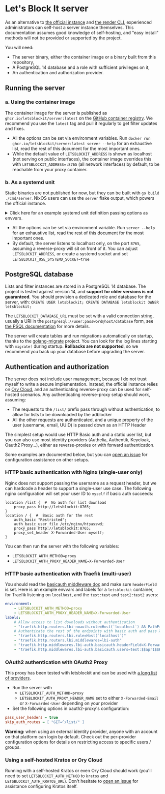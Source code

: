 # Let's Block It server

As an alternative to [the official instance](https://letsblock.it) and
[the render CLI](https://github.com/letsblockit/letsblockit/blob/main/cmd/render/README.md), experienced administrators
can self-host a server instance themselves. This documentation assumes good knowledge of self-hosting, and "easy install"
methods will not be provided or supported by the project.

You will need:

- The server binary, either the container image or a binary built from this repository,
- A PostgreSQL 14 database and a role with sufficient privileges on it,
- An authentication and authorization provider.

## Running the server

### a. Using the container image

The container image for the server is published as `ghcr.io/letsblockit/server:latest` on the
[GitHub container registry](https://github.com/letsblockit/letsblockit/pkgs/container/server).
We recommend you use the `latest` tag and pull it regularly to get filter updates and fixes.

- All the options can be set via environment variables. Run `docker run ghcr.io/letsblockit/server:latest server --help`
  for an exhaustive list, read the rest of this document for the most important ones.
- While the default value of `LETSBLOCKIT_ADDRESS` is shown as localhost (not serving on public interfaces),
  the container image overrides this with `LETSBLOCKIT_ADDRESS=:8765` (all network interfaces) by default,
  to be reachable from your proxy container.

### b. As a systemd unit

Static binaries are not published for now, but they can be built with `go build ./cmd/server`. 
NixOS users can use the `server` flake output, which powers the official instance. 

<details><summary>Click here for an example systemd unit definition passing options as envvars.</summary>

```ini
[Unit]
After=postgresql.service
Description=letsblock.it server

[Service]
Environment="LETSBLOCKIT_AUTH_PROXY_HEADER_NAME=X-Auth-Request-User"
Environment="LETSBLOCKIT_AUTH_METHOD=proxy"
Environment="LETSBLOCKIT_DATABASE_URL=postgresql:///letsblockit"
ExecStart=/location/to/lbi/server
Restart=always
User=letsblockit
WorkingDirectory=/tmp
```
</details>

- All the options can be set via environment variable. Run `server --help` for an exhaustive list, read the rest of
  this document for the most important ones.
- By default, the server listens to localhost only, on the port `8765`, assuming a reverse-proxy will sit on front
  of it. You can adjust `LETSBLOCKIT_ADDRESS`, or create a systemd socket and set `LETSBLOCKIT_USE_SYSTEMD_SOCKET=true`

## PostgreSQL database

Lists and filter instances are stored in a PostgreSQL 14 database. The project is tested against version 14,
and **support for older versions is not guaranteed**. You should provision a dedicated role and database for the server,
with: `CREATE USER letsblockit; CREATE DATABASE letsblockit OWNER letsblockit;`

The `LETSBLOCKIT_DATABASE_URL` must be set with a valid connection string, usually a URI in the
`postgresql://user:password@host/database` form, see
[the PSQL documentation](https://www.postgresql.org/docs/14/libpq-connect.html#LIBPQ-CONNSTRING) for more details.

The server will create tables and run migrations automatically on startup, thanks to the
[golang-migrate](https://github.com/golang-migrate/migrate) project. You can look for the log lines starting with
`migrate[` during startup. **Rollbacks are not supported**, so we recommend you back up your database before upgrading
the server.

## Authentication and authorization

The server does not include user management, because I do not trust myself to write a secure implementation. Instead,
the official instance relies on [Ory Cloud](https://www.ory.sh/cloud/), and an authenticating reverse-proxy can be used
for self-hosted scenarios. Any authenticating reverse-proxy setup should work, assuming:

- The requests to the `/list/` prefix pass through without authentication, to allow for lists to be downloaded
  by the adblocker
- All the other requests are authenticated, and a unique property of the user (username, email, UUID) is passed
  down as an HTTP Header

The simplest setup would use HTTP Basic auth and a static user list, but you can also use most identity providers
(Authelia, Authentik, Keycloak, Oauth2 Proxy...), either as reverse-proxies or with forward authentication.

Some examples are documented below, but you can [open an issue](https://github.com/letsblockit/letsblockit/issues/new)
for configuration assistance on other setups.

### HTTP basic authentication with Nginx (single-user only)

Nginx does not support passing the username as a request header, but we can hardcode a header to support a single-user
use case. The following nginx configuration will set your user ID to `myself` if basic auth succeeds:

```
location /list {  #  No auth for list download
    proxy_pass http://letsblockit:8765;
}
location / {  #  Basic auth for the rest
    auth_basic "Restricted";
    auth_basic_user_file /etc/nginx/htpasswd;
    proxy_pass http://letsblockit:8765;
    proxy_set_header X-Forwarded-User myself;
}
```

You can then run the server with the following variables:
  - `LETSBLOCKIT_AUTH_METHOD=proxy`
  - `LETSBLOCKIT_AUTH_PROXY_HEADER_NAME=X-Forwarded-User`

### HTTP basic authentication with Traefik (multi-user)

You should read the [basicauth middleware doc](https://doc.traefik.io/traefik/middlewares/http/basicauth) and make sure
`headerField` is set. Here is an example envvars and labels for a `letsblockit` container, for Traefik listening on
`localhost`, and the `test:test` and `test2:test2` users:

```yaml
environment:
    - LETSBLOCKIT_AUTH_METHOD=proxy
    - LETSBLOCKIT_AUTH_PROXY_HEADER_NAME=X-Forwarded-User
labels:
    # Allow access to list downloads without authentication
    - "traefik.http.routers.lbi-noauth.rule=Host(`localhost`) && PathPrefix(`/list/`)"
    # Authenticate the rest of the endpoints with basic auth and pass X-Forwarded-User
    - "traefik.http.routers.lbi.rule=Host(`localhost`)"
    - "traefik.http.routers.lbi.middlewares=lbi-auth"
    - "traefik.http.middlewares.lbi-auth.basicauth.headerField=X-Forwarded-User"
    - "traefik.http.middlewares.lbi-auth.basicauth.users=test:$$apr1$$H6uskkkW$$IgXLP6ewTrSuBkTrqE8wj/,test2:$$apr1$$d9hr9HBB$$4HxwgUir3HP4EsggP/QNo0"
```

### OAuth2 authentication with OAuth2 Proxy

This proxy has been tested with letsblockit and can be used with
[a long list of providers](https://oauth2-proxy.github.io/oauth2-proxy/docs/configuration/oauth_provider).

- Run the server with
  - `LETSBLOCKIT_AUTH_METHOD=proxy`
  - `LETSBLOCKIT_AUTH_PROXY_HEADER_NAME` set to either `X-Forwarded-Email` or `X-Forwarded-User` depending on your provider
- Set the following options in oauth2-proxy's configuration:

```ini
pass_user_headers = true
skip_auth_routes = [ "GET=^/list/" ]
```

**Warning:** when using an external identity provider, anyone with an account on that platform can login by default.
Check out the per-provider configuration options for details on restricting access to specific users / groups.

### Using a self-hosted Kratos or Ory Cloud

Running with a self-hosted Kratos or even Ory Cloud should work (you'll need to set `LETSBLOCKIT_AUTH_METHOD` to `kratos`
and `LETSBLOCKIT_AUTH_KRATOS_URL`). Don't hesitate to [open an issue](https://github.com/letsblockit/letsblockit/issues/new)
for assistance configuring Kratos itself.
